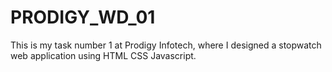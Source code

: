 # PRODIGY_WD_01
This is my task number 1 at Prodigy Infotech, where I designed a stopwatch web application using HTML CSS Javascript.
